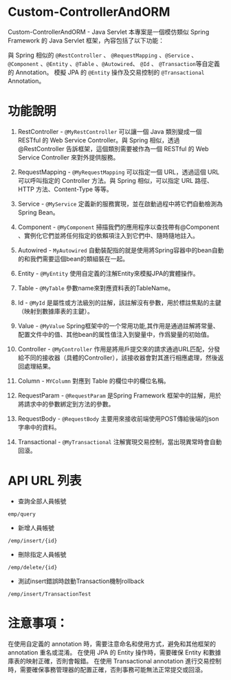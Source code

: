 # Custom-ControllerAndORM
Custom-ControllerAndORM - Java Servlet
本專案是一個模仿類似 Spring Framework 的 Java Servlet 框架，內容包括了以下功能：

與 Spring 相似的 `@RestController` 、 `@RequestMapping` 、`@Service` 、`@Component` 、`@Entity` 、`@Table` 、`@Autowired`、 `@Id` 、 `@Transaction`等自定義的 Annotation。
模擬 JPA 的 `@Entity` 操作及交易控制的 `@Transactional` Annotation。

# 功能說明
1. RestController - 
`@MyRestController` 可以讓一個 Java 類別變成一個 RESTful 的 Web Service Controller。與 Spring 相似，透過 @RestController 告訴框架，這個類別需要被作為一個 RESTful 的 Web Service Controller 來對外提供服務。

2. RequestMapping -
`@MyRequestMapping` 可以指定一個 URL，透過這個 URL 可以呼叫指定的 Controller 方法。與 Spring 相似，可以指定 URL 路徑、HTTP 方法、Content-Type 等等。

3. Service - 
`@MyService` 定義新的服務實現，並在啟動過程中將它們自動檢測為Spring Bean。

4. Component -
`@MyComponent` 掃描我們的應用程序以查找帶有@Component 、實例化它們並將任何指定的依賴項注入到它們中、隨時隨地註入。

5. Autowired -
`MyAutowired` 自動裝配指的就是使用將Spring容器中的bean自動的和我們需要這個bean的類組裝在一起。

6. Entity - 
`@MyEntity` 使用自定義的注解Entity來模擬JPA的實體操作。

7. Table - 
`@MyTable` 參數name來對應資料表的TableName。

8. Id -
`@MyId` 是屬性或方法級別的註解，該註解沒有參數，用於標註焦點的主鍵（映射到數據庫表的主鍵）。

9. Value - 
`@MyValue`  Spring框架中的一个常用功能,其作用是通過註解將常量、配置文件中的值、其他bean的属性值注入到變量中，作爲變量的初始值。

10. Controller -
`@MyController` 作用是將用戶提交來的請求通過URL匹配，分發給不同的接收器（具體的Controller），該接收器會對其進行相應處理，然後返回處理結果。

11. Column -
`MYColumn` 對應到 Table 的欄位中的欄位名稱。

12. RequestParam -
`@RequestParam` 是Spring Framework 框架中的註解，用於將請求中的參數綁定到方法的參數。

13. RequestBody -
`@RequestBody` 主要用來接收前端使用POST傳給後端的json字串中的資料。

14. Transactional -
`@MyTransactional` 注解實現交易控制，當出現異常時會自動回滾。

# API URL 列表
- 查詢全部人員帳號
```
emp/query 
```

- 新增人員帳號
```
/emp/insert/{id}
```

- 刪除指定人員帳號
```
/emp/delete/{id}
```

- 測試insert錯誤時啟動Transaction機制rollback
```
/emp/insert/TransactionTest
```

# 注意事項：
在使用自定義的 annotation 時，需要注意命名和使用方式，避免和其他框架的 annotation 重名或混淆。
在使用 JPA 的 Entity 操作時，需要確保 Entity 和數據庫表的映射正確，否則會報錯。
在使用 Transactional annotation 進行交易控制時，需要確保事務管理器的配置正確，否則事務可能無法正常提交或回滾。
